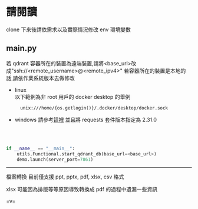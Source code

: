 # 請閱讀

clone 下來後請依需求以及實際情況修改 env 環境變數

## main.py

若 qdrant 容器所在的裝置為遠端裝置,請將<base_url>改成"ssh://<remote_username>@<remote_ipv4>"
若容器所在的裝置是本地的話,請依作業系統版本去做修改

- linux<br>
  以下範例為非 root 用戶的 docker desktop 的舉例
  ```
    unix:///home/{os.getlogin()}/.docker/desktop/docker.sock
  ```
- windows
  請參考[這裡](https://docs.docker.com/reference/cli/dockerd/#bind-docker-to-another-hostport-or-a-unix-socket)
  並且將 requests 套件版本指定為 2.31.0

  <br><br>

```python
if __name__ == "__main__":
    utils.Functional.start_qdrant_db(base_url=<base_url>)
    demo.launch(server_port=7861)
```

---

檔案轉換 目前僅支援 ppt, pptx, pdf, xlsx, csv 格式

xlsx 可能因為排版等等原因導致轉換成 pdf 的過程中遺漏一些資訊

=v=
